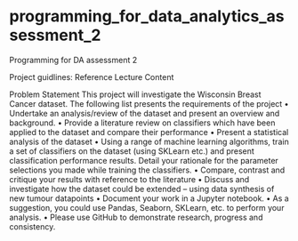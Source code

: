 # programming_for_data_analytics_assessment_2
Programming for DA assessment 2 


Project guidlines: Reference Lecture Content 

Problem Statement
This project will investigate the Wisconsin Breast Cancer dataset. The following list presents the
requirements of the project
• Undertake an analysis/review of the dataset and present an overview and background.
• Provide a literature review on classifiers which have been applied to the dataset and
compare their performance
• Present a statistical analysis of the dataset
• Using a range of machine learning algorithms, train a set of classifiers on the dataset (using
SKLearn etc.) and present classification performance results. Detail your rationale for the
parameter selections you made while training the classifiers.
• Compare, contrast and critique your results with reference to the literature
• Discuss and investigate how the dataset could be extended – using data synthesis of new
tumour datapoints
• Document your work in a Jupyter notebook.
• As a suggestion, you could use Pandas, Seaborn, SKLearn, etc. to perform your analysis.
• Please use GitHub to demonstrate research, progress and consistency.